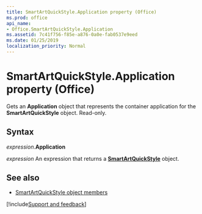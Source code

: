 ```yaml
---
title: SmartArtQuickStyle.Application property (Office)
ms.prod: office
api_name:
- Office.SmartArtQuickStyle.Application
ms.assetid: 7c41f756-f85e-a876-0a0e-fab0537e9eed
ms.date: 01/25/2019
localization_priority: Normal
---
```



# SmartArtQuickStyle.Application property (Office)

Gets an **Application** object that represents the container application for the **SmartArtQuickStyle** object. Read-only.


## Syntax

_expression_.**Application**

_expression_ An expression that returns a **[SmartArtQuickStyle](Office.SmartArtQuickStyle.md)** object.


## See also

- [SmartArtQuickStyle object members](overview/Library-Reference/smartartquickstyle-members-office.md)



[!include[Support and feedback](~/includes/feedback-boilerplate.md)]
